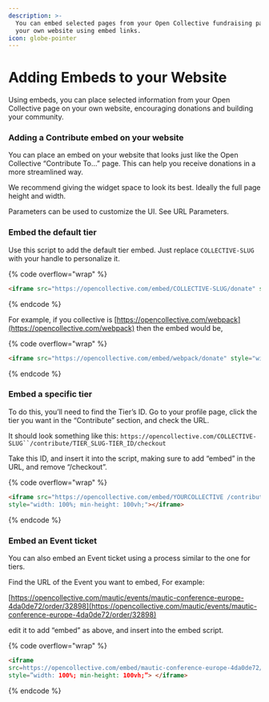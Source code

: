 ```yaml
---
description: >-
  You can embed selected pages from your Open Collective fundraising pages on
  your own website using embed links.
icon: globe-pointer
---
```


# Adding Embeds to your Website

Using embeds, you can place selected information from your Open Collective page on your own website, encouraging donations and building your community.

### Adding a Contribute embed on your website

You can place an embed on your website that looks just like the Open Collective “Contribute To…” page. This can help you receive donations in a more streamlined way.

We recommend giving the widget space to look its best. Ideally the full page height and width.

Parameters can be used to customize the UI. See URL Parameters.&#x20;

### Embed the default tier

Use this script to add the default tier embed. Just replace `COLLECTIVE-SLUG`  with your handle to personalize it.

{% code overflow="wrap" %}
```html
<iframe src="https://opencollective.com/embed/COLLECTIVE-SLUG/donate" style="width: 100%; min-height: 100vh;"></iframe>
```
{% endcode %}

For example, if you collective is [https://opencollective.com/webpack](https://opencollective.com/webpack) then the embed would be,&#x20;

{% code overflow="wrap" %}
```html
<iframe src="https://opencollective.com/embed/webpack/donate" style="width: 100%; min-height: 100vh;"></iframe>
```
{% endcode %}

### Embed a specific tier

To do this, you’ll need to find the Tier’s ID. Go to your profile page, click the tier you want in the “Contribute” section, and check the URL.

It should look something like this: `https://opencollective.com/COLLECTIVE-SLUG``/contribute/TIER_SLUG-TIER_ID/checkout`

Take this ID, and insert it into the script, making sure to add “embed” in the URL, and remove “/checkout”.&#x20;

{% code overflow="wrap" %}
```html
<iframe src="https://opencollective.com/embed/YOURCOLLECTIVE /contribute/TIER_SLUG-TIER_ID" 
style="width: 100%; min-height: 100vh;"></iframe>
```
{% endcode %}

### Embed an Event ticket

You can also embed an Event ticket using a process similar to the one for tiers.

Find the URL of the Event you want to embed, For example:&#x20;

[https://opencollective.com/mautic/events/mautic-conference-europe-4da0de72/order/32898](https://opencollective.com/mautic/events/mautic-conference-europe-4da0de72/order/32898)

edit it to add “embed” as above, and insert into the embed script.

{% code overflow="wrap" %}
```html
<iframe 
src=https://opencollective.com/embed/mautic-conference-europe-4da0de72/contribute/general-access-ticket-32898
style=”width: 100%; min-height: 100vh;”> </iframe>
```
{% endcode %}
